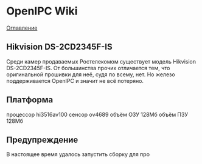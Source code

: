 # OpenIPC Wiki
[Оглавление](../index.md)

Hikvision DS-2CD2345F-IS
--------------

Среди камер продаваемых Ростелекомом существует модель Hikvision DS-2CD2345F-IS. От большинства прочих отличается тем, что оригинальной прошивки для неё, судя по всему, нет. Но железо поддерживается OpenIPC и значит не всё потеряно.

## Платформа

процессор hi3516av100
сенсор ov4689
объём ОЗУ 128Мб
объём ПЗУ 128Мб

## Предупреждение
В настоящее время удалось запустить сборку для про 
